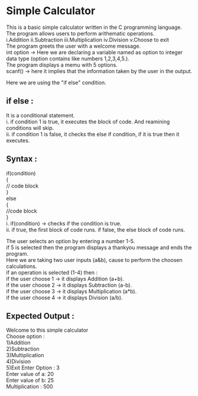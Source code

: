 # Simple Calculator  
This is a basic simple calculator written in the C programming language.  
The program allows users to perform arithematic operations.  
i.Addition  ii.Subtraction  iii.Multiplication  iv.Division  v.Choose to exit  
The program greets the user with a welcome message.  
int option -> Here we are declaring a variable named as option to integer data type (option contains like numbers 1,2,3,4,5.).  
The program displays a memu with 5 options.  
scanf() -> here it implies that the information taken by the user in the output.  
  
Here we are using the "if else" condition.  
## if else :  
It is a conditional statement.  
i. if condition 1 is true, it executes the block of code. And reamining conditions will skip.  
ii. if condition 1 is false, it checks the else if condition, if it is true then it executes.  
  
## Syntax :
if(condition)  
{  
    // code block  
}  
else  
{  
    //code block  
}  
i. if(condition) -> checks if the condition is true.  
ii. if true, the first block of code runs. if false, the else block of code runs. 
  
The user selects an option by entering a number 1-5.  
if 5 is selected then the program displays a thankyou message and ends the program.  
Here we are taking two user inputs (a&b), cause to perform the choosen calculations.  
if an operation is selected (1-4) then :  
if the user choose 1 -> it displays Addition (a+b).  
if the user choose 2 -> it displays Subtraction (a-b).  
if the user choose 3 -> it displays Multiplication (a*b).  
if the user choose 4 -> it displays Division (a/b).

## Expected Output :
Welcome to this simple calculator  
Choose option :  
1)Addition  
2)Subtraction  
3)Multiplication  
4)Division  
5)Exit 
Enter Option : 3   
Enter value of a: 20  
Enter value of b: 25  
Multiplication : 500





